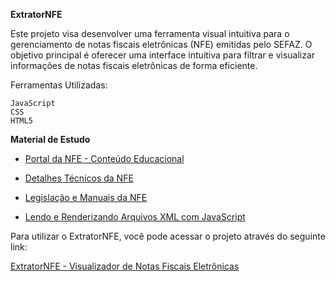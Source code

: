 **ExtratorNFE**

Este projeto visa desenvolver uma ferramenta visual intuitiva para o gerenciamento de notas fiscais eletrônicas (NFE) emitidas pelo SEFAZ.
O objetivo principal é oferecer uma interface intuitiva para filtrar e visualizar informações de notas fiscais eletrônicas de forma eficiente.

Ferramentas Utilizadas:

    JavaScript
    CSS
    HTML5

**Material de Estudo**

- [Portal da NFE - Conteúdo Educacional][link1]

- [Detalhes Técnicos da NFE][link2]

- [Legislação e Manuais da NFE][link3]

- [Lendo e Renderizando Arquivos XML com JavaScript][link4]

Para utilizar o ExtratorNFE, você pode acessar o projeto através do seguinte link:

[ExtratorNFE - Visualizador de Notas Fiscais Eletrônicas][def]

[def]: https://whoisczar.github.io/ExtratorNFE/
[link1]: https://www.nfe.fazenda.gov.br/portal/listaConteudo.aspx?tipoConteudo=ndIjl+iEFdE=
[link2]: https://www.nfe.fazenda.gov.br/portal/listaConteudo.aspx?tipoConteudo=BMPFMBoln3w=
[link3]: https://www.nfe.fazenda.gov.br/portal/listaConteudo.aspx?tipoConteudo=hXzemuyNHW4=
[link4]: https://www.mundojs.com.br/2020/05/13/lendo-e-renderizando-arquivos-xml-com-javascript/
